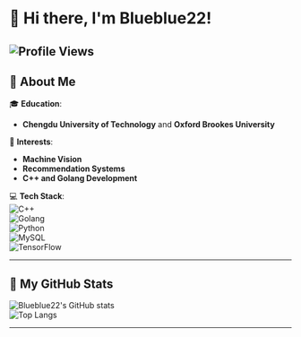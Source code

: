 # 👋 Hi there, I'm **Blueblue22**!  

![Profile Views](https://komarev.com/ghpvc/?username=Blueblue22&color=blue)  
---

## 🌟 About Me  
🎓 **Education**:  
- **Chengdu University of Technology** and **Oxford Brookes University**  

🌱 **Interests**:  
- **Machine Vision**  
- **Recommendation Systems**  
- **C++ and Golang Development**  

💻 **Tech Stack**:  
![C++](https://img.shields.io/badge/C%2B%2B-00599C?style=flat&logo=c%2B%2B&logoColor=white)  
![Golang](https://img.shields.io/badge/Go-00ADD8?style=flat&logo=go&logoColor=white)  
![Python](https://img.shields.io/badge/Python-3776AB?style=flat&logo=python&logoColor=white)  
![MySQL](https://img.shields.io/badge/MySQL-4479A1?style=flat&logo=mysql&logoColor=white)  
![TensorFlow](https://img.shields.io/badge/TensorFlow-FF6F00?style=flat&logo=tensorflow&logoColor=white)  

---

## 🚀 My GitHub Stats  
![Blueblue22's GitHub stats](https://github-readme-stats.vercel.app/api?username=Blueblue22&show_icons=true&theme=radical)  
![Top Langs](https://github-readme-stats.vercel.app/api/top-langs/?username=Blueblue22&layout=compact&theme=radical)

---
